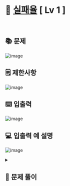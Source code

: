 <br>

# 🎢 [실패율](https://school.programmers.co.kr/learn/courses/30/lessons/42889) **[ Lv 1 ]**
<br>

## 📚 문제
![image](https://github.com/user-attachments/assets/7860fa1d-a13b-4c06-b285-8f57d3b8a360)
<br>

## 🗒️ 제한사항
![image](https://github.com/user-attachments/assets/c1c91a0c-1059-4ed0-b453-4043e0fadcd4)
<br>

## ⌨️ 입출력
![image](https://github.com/user-attachments/assets/b15d7840-7de6-4b76-9759-e0b813309a94)
<br>

## 💻 입출력 예 설명
![image](https://github.com/user-attachments/assets/91eacf71-1f39-4a88-9caa-18a0dd011e57)
<br>

<details>

  <summary> 
  
  ## 🎈 문제 풀이
  </summary>
  
## 🙈 문제에 대한 생각
> 처음에 단순히 문제에 접근하기 위해 각 인덱스와 실패율을 리스트에 넣고 문제 조건에 맞게 코드를 작성했으나 시간복잡도를 고려하지 못하여 실패
>
> 그 후 각 스테이지에 도전하는 사람들의 수를 리스트로 저장
>
> 실패율을 딕셔너리를 사용해 저장

</br>

## 📄 중요 로직
> 각 스테이지에 도전하는 사람들을 저장하는 challenger 리스트를 스테이지 수 + 2 만큼의 크기를 잡는다.
>
> > 이렇게 하는 이유
> >
> > 0번 인덱스를 사용하지 않으며 마지막 스테이지를 클리어한 사람 수 까지도 저장하기 위함
>
> 실패율을 저장하는 딕셔너리인 fails에서 key 값은 스테이지를 클리어하지 못한 사람, value 값은 실패율이다.
>
> fails에 각 스테이지 실패율을 저장
>
> 실패율을 기준으로 내림차순으로 정렬

</br>

## 📜 전체 로직
> 1. challenger 리스트 크기를 N + 2 만큼 잡고 각 리스트의 원소를 0 으로 초기화
> 2. 반복문을 수행하며 각 스테이지의 도전하고있는 사람을 찾을 때마다 challenger 리스트에 1을 더함
> 3. 실패율을 저장하는 fails 딕셔너리를 선언
> 4. 스테이지에 도전하는 전체 사람수를 total이라는 변수에 저장
> 5. 인덱스를 1부터 시작하여 N+1까지 반복문을 수행
> > 도전하는 사람의 수를 저장한 challenger에 도전하는 사람이 없을때 실패율의 value에 0을 저장
> > 도전하는 사람이 있을경우 fails의 value에 그 스테이지의 실패율을 저장
> > total의 수에서 그 스테이지의 사람수를 뺀다.
> 6. fails 딕셔너리에서 value값을 기준으로 내림차순
> 7. 답의 리스트를 반환

## 🪄 참고 자료
> ### 코딩테스트 합격자 되기 파이썬 편

</details>
